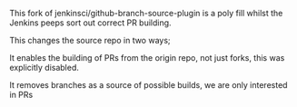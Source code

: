 This fork of jenkinsci/github-branch-source-plugin is a poly fill whilst the Jenkins peeps sort out correct PR building.

This changes the source repo in two ways;

It enables the building of PRs from the origin repo, not just forks, this was explicitly disabled.

It removes branches as a source of possible builds, we are only interested in PRs
